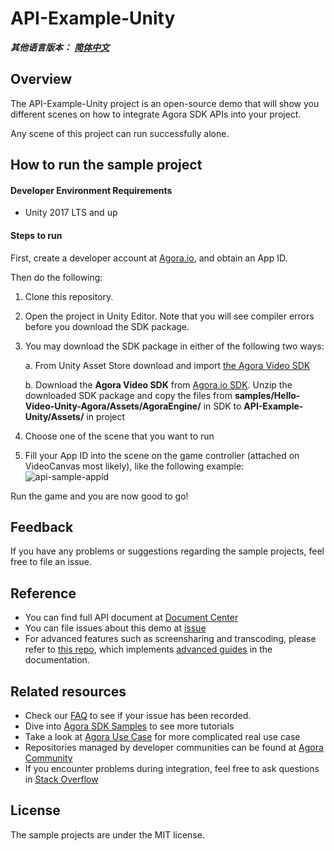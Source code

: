 # API-Example-Unity

*__其他语言版本：__  [__简体中文__](README.zh.md)*

## Overview

The API-Example-Unity project is an open-source demo that will show you different scenes on how to integrate Agora SDK APIs into your project.

Any scene of this project can run successfully alone.


## How to run the sample project

#### Developer Environment Requirements

* Unity 2017 LTS and up

#### Steps to run

First, create a developer account at [Agora.io](https://dashboard.agora.io/signin/), and obtain an App ID.

Then do the following:

1. Clone this repository.

2. Open the project in Unity Editor. Note that you will see compiler errors before you download the SDK package.

3. You may download the SDK package in either of the following two ways:

    a. From Unity Asset Store download and import [the Agora Video SDK](https://assetstore.unity.com/packages/tools/video/agora-video-chat-sdk-for-unity-134502)
    
    b. Download the ******Agora Video SDK****** from [Agora.io SDK](https://docs.agora.io/en/Video/downloads?platform=Unity). Unzip the downloaded SDK package and copy the files from ******samples/Hello-Video-Unity-Agora/Assets/AgoraEngine/****** in SDK to ******API-Example-Unity/Assets/****** in project

4.  Choose one of the scene that you want to run

5.  Fill your App ID into the scene on the game controller (attached on VideoCanvas most likely), like the following example:
    ![api-sample-appid](https://user-images.githubusercontent.com/1261195/89360166-652da380-d67c-11ea-9e67-1e02bbe94fc5.png)

Run the game and you are now good to go!



## Feedback

If you have any problems or suggestions regarding the sample projects, feel free to file an issue.

## Reference

- You can find full API document at [Document Center](https://docs.agora.io/en/Video/API%20Reference/unity/index.html)
- You can file issues about this demo at [issue](https://github.com/AgoraIO/Voice-Call-for-Mobile-Gaming/issues)
- For advanced features such as screensharing and transcoding, please refer to [this repo](https://bit.ly/2RRP5tK), which implements [advanced guides](https://docs.agora.io/en/Interactive%20Broadcast/media_relay_unity?platform=Unity) in the documentation.

## Related resources

- Check our [FAQ](https://docs.agora.io/en/faq) to see if your issue has been recorded.
- Dive into [Agora SDK Samples](https://github.com/AgoraIO) to see more tutorials
- Take a look at [Agora Use Case](https://github.com/AgoraIO-usecase) for more complicated real use case
- Repositories managed by developer communities can be found at [Agora Community](https://github.com/AgoraIO-Community)
- If you encounter problems during integration, feel free to ask questions in [Stack Overflow](https://stackoverflow.com/questions/tagged/agora.io)

## License
The sample projects are under the MIT license.
